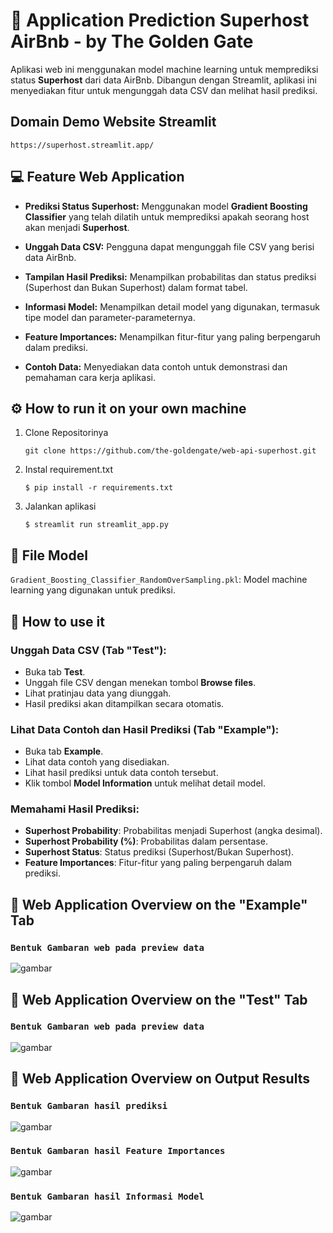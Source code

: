 # **📝 Application Prediction Superhost AirBnb - by The Golden Gate**

Aplikasi web ini menggunakan model machine learning untuk memprediksi status **Superhost** dari data AirBnb. Dibangun dengan Streamlit, aplikasi ini menyediakan fitur untuk mengunggah data CSV dan melihat hasil prediksi.

## **Domain Demo Website Streamlit**

`https://superhost.streamlit.app/`

## **💻 Feature Web Application**

- **Prediksi Status Superhost:**
   Menggunakan model **Gradient Boosting Classifier** yang telah dilatih untuk memprediksi apakah seorang host akan menjadi **Superhost**.

- **Unggah Data CSV:**
   Pengguna dapat mengunggah file CSV yang berisi data AirBnb.

- **Tampilan Hasil Prediksi:** 
   Menampilkan probabilitas dan status prediksi (Superhost dan Bukan Superhost) dalam format tabel.

- **Informasi Model:** 
   Menampilkan detail model yang digunakan, termasuk tipe model dan parameter-parameternya.

- **Feature Importances:** 
   Menampilkan fitur-fitur yang paling berpengaruh dalam prediksi.

- **Contoh Data:** 
   Menyediakan data contoh untuk demonstrasi dan pemahaman cara kerja aplikasi.



## ⚙️ **How to run it on your own machine**

1. Clone Repositorinya

   ```
   git clone https://github.com/the-goldengate/web-api-superhost.git
   ```

2. Instal requirement.txt

   ```
   $ pip install -r requirements.txt
   ```

3. Jalankan aplikasi

   ```
   $ streamlit run streamlit_app.py
   ```

## 📂 **File Model**
`Gradient_Boosting_Classifier_RandomOverSampling.pkl`: Model machine learning yang digunakan untuk prediksi.

## 📌 **How to use it**
### **Unggah Data CSV (Tab "Test"):**
- Buka tab **Test**.
- Unggah file CSV dengan menekan tombol **Browse files**.
- Lihat pratinjau data yang diunggah.
- Hasil prediksi akan ditampilkan secara otomatis.

### **Lihat Data Contoh dan Hasil Prediksi (Tab "Example"):**
- Buka tab **Example**.
- Lihat data contoh yang disediakan.
- Lihat hasil prediksi untuk data contoh tersebut.
- Klik tombol **Model Information** untuk melihat detail model.

### **Memahami Hasil Prediksi:**
- **Superhost Probability**: Probabilitas menjadi Superhost (angka desimal).
- **Superhost Probability (%)**: Probabilitas dalam persentase.
- **Superhost Status**: Status prediksi (Superhost/Bukan Superhost).
- **Feature Importances**: Fitur-fitur yang paling berpengaruh dalam prediksi.

## 📲 **Web Application Overview on the "Example" Tab**
### `Bentuk Gambaran web pada preview data`

![gambar](https://github.com/user-attachments/assets/0b5c3aa3-1b62-4c4e-a183-d56b91976026)

## 📲 **Web Application Overview on the "Test" Tab**
### `Bentuk Gambaran web pada preview data`

![gambar](https://github.com/user-attachments/assets/aba29518-d13e-4a10-ba1a-014f614eff21)

## 📲 **Web Application Overview on Output Results**

### `Bentuk Gambaran hasil prediksi`

![gambar](https://github.com/user-attachments/assets/c5e28b95-fb01-4e73-998e-c921538acc7a)

### `Bentuk Gambaran hasil Feature Importances`

![gambar](https://github.com/user-attachments/assets/e5826e10-144d-490a-b6db-c365c2e6d41d)

### `Bentuk Gambaran hasil Informasi Model`

![gambar](https://github.com/user-attachments/assets/de2f46ef-a191-4871-a47d-bc7f56a4f9b6)

